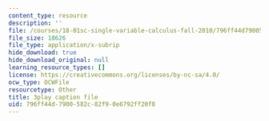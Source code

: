 ```yaml
---
content_type: resource
description: ''
file: /courses/18-01sc-single-variable-calculus-fall-2010/796ff44d7900582c82f90e6792ff20f8_LUdI4-YCIh8.vtt
file_size: 18626
file_type: application/x-subrip
hide_download: true
hide_download_original: null
learning_resource_types: []
license: https://creativecommons.org/licenses/by-nc-sa/4.0/
ocw_type: OCWFile
resourcetype: Other
title: 3play caption file
uid: 796ff44d-7900-582c-82f9-0e6792ff20f8
---
```

